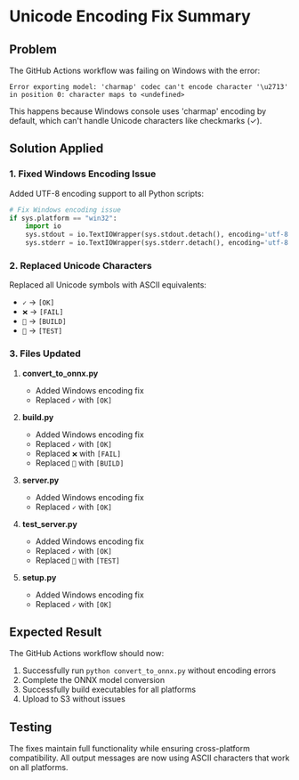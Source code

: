 # Unicode Encoding Fix Summary

## Problem
The GitHub Actions workflow was failing on Windows with the error:
```
Error exporting model: 'charmap' codec can't encode character '\u2713' in position 0: character maps to <undefined>
```

This happens because Windows console uses 'charmap' encoding by default, which can't handle Unicode characters like checkmarks (✓).

## Solution Applied

### 1. Fixed Windows Encoding Issue
Added UTF-8 encoding support to all Python scripts:

```python
# Fix Windows encoding issue
if sys.platform == "win32":
    import io
    sys.stdout = io.TextIOWrapper(sys.stdout.detach(), encoding='utf-8')
    sys.stderr = io.TextIOWrapper(sys.stderr.detach(), encoding='utf-8')
```

### 2. Replaced Unicode Characters
Replaced all Unicode symbols with ASCII equivalents:

- `✓` → `[OK]`
- `❌` → `[FAIL]`
- `🔨` → `[BUILD]`
- `🧪` → `[TEST]`

### 3. Files Updated

1. **convert_to_onnx.py**
   - Added Windows encoding fix
   - Replaced `✓` with `[OK]`

2. **build.py**
   - Added Windows encoding fix
   - Replaced `✓` with `[OK]`
   - Replaced `❌` with `[FAIL]`
   - Replaced `🔨` with `[BUILD]`

3. **server.py**
   - Added Windows encoding fix
   - Replaced `✓` with `[OK]`

4. **test_server.py**
   - Added Windows encoding fix
   - Replaced `✓` with `[OK]`
   - Replaced `🧪` with `[TEST]`

5. **setup.py**
   - Added Windows encoding fix
   - Replaced `✓` with `[OK]`

## Expected Result

The GitHub Actions workflow should now:
1. Successfully run `python convert_to_onnx.py` without encoding errors
2. Complete the ONNX model conversion
3. Successfully build executables for all platforms
4. Upload to S3 without issues

## Testing

The fixes maintain full functionality while ensuring cross-platform compatibility. All output messages are now using ASCII characters that work on all platforms.
